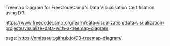 Treemap Diagram for FreeCodeCamp's Data Visualisation Certification using D3.

https://www.freecodecamp.org/learn/data-visualization/data-visualization-projects/visualize-data-with-a-treemap-diagram

page: https://nmissault.github.io/D3-treemap-diagram/